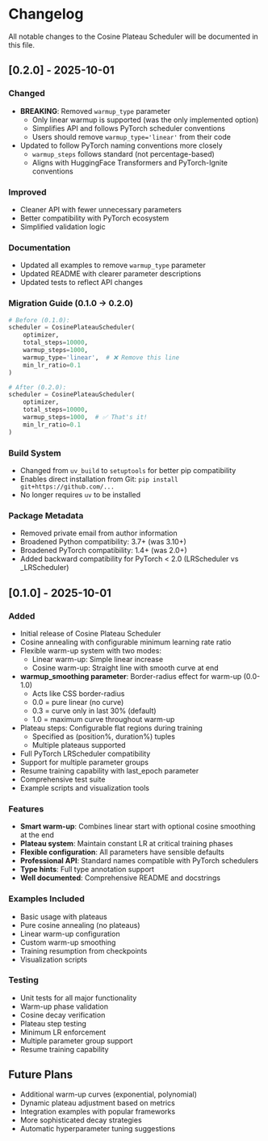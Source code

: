 # Changelog

All notable changes to the Cosine Plateau Scheduler will be documented in this file.

## [0.2.0] - 2025-10-01

### Changed
- **BREAKING**: Removed `warmup_type` parameter
  - Only linear warmup is supported (was the only implemented option)
  - Simplifies API and follows PyTorch scheduler conventions
  - Users should remove `warmup_type='linear'` from their code
- Updated to follow PyTorch naming conventions more closely
  - `warmup_steps` follows standard (not percentage-based)
  - Aligns with HuggingFace Transformers and PyTorch-Ignite conventions

### Improved
- Cleaner API with fewer unnecessary parameters
- Better compatibility with PyTorch ecosystem
- Simplified validation logic

### Documentation
- Updated all examples to remove `warmup_type` parameter
- Updated README with clearer parameter descriptions
- Updated tests to reflect API changes

### Migration Guide (0.1.0 → 0.2.0)
```python
# Before (0.1.0):
scheduler = CosinePlateauScheduler(
    optimizer,
    total_steps=10000,
    warmup_steps=1000,
    warmup_type='linear',  # ❌ Remove this line
    min_lr_ratio=0.1
)

# After (0.2.0):
scheduler = CosinePlateauScheduler(
    optimizer,
    total_steps=10000,
    warmup_steps=1000,  # ✅ That's it!
    min_lr_ratio=0.1
)
```

### Build System
- Changed from `uv_build` to `setuptools` for better pip compatibility
- Enables direct installation from Git: `pip install git+https://github.com/...`
- No longer requires `uv` to be installed

### Package Metadata
- Removed private email from author information
- Broadened Python compatibility: 3.7+ (was 3.10+)
- Broadened PyTorch compatibility: 1.4+ (was 2.0+)
- Added backward compatibility for PyTorch < 2.0 (LRScheduler vs _LRScheduler)

## [0.1.0] - 2025-10-01

### Added
- Initial release of Cosine Plateau Scheduler
- Cosine annealing with configurable minimum learning rate ratio
- Flexible warm-up system with two modes:
  - Linear warm-up: Simple linear increase
  - Cosine warm-up: Straight line with smooth curve at end
- **warmup_smoothing parameter**: Border-radius effect for warm-up (0.0-1.0)
  - Acts like CSS border-radius
  - 0.0 = pure linear (no curve)
  - 0.3 = curve only in last 30% (default)
  - 1.0 = maximum curve throughout warm-up
- Plateau steps: Configurable flat regions during training
  - Specified as (position%, duration%) tuples
  - Multiple plateaus supported
- Full PyTorch LRScheduler compatibility
- Support for multiple parameter groups
- Resume training capability with last_epoch parameter
- Comprehensive test suite
- Example scripts and visualization tools

### Features
- **Smart warm-up**: Combines linear start with optional cosine smoothing at the end
- **Plateau system**: Maintain constant LR at critical training phases
- **Flexible configuration**: All parameters have sensible defaults
- **Professional API**: Standard names compatible with PyTorch schedulers
- **Type hints**: Full type annotation support
- **Well documented**: Comprehensive README and docstrings

### Examples Included
- Basic usage with plateaus
- Pure cosine annealing (no plateaus)
- Linear warm-up configuration
- Custom warm-up smoothing
- Training resumption from checkpoints
- Visualization scripts

### Testing
- Unit tests for all major functionality
- Warm-up phase validation
- Cosine decay verification
- Plateau step testing
- Minimum LR enforcement
- Multiple parameter group support
- Resume training capability

## Future Plans
- Additional warm-up curves (exponential, polynomial)
- Dynamic plateau adjustment based on metrics
- Integration examples with popular frameworks
- More sophisticated decay strategies
- Automatic hyperparameter tuning suggestions

